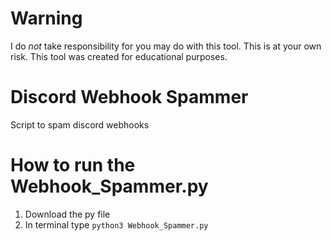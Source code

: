 # Warning
I do *not* take responsibility for you may do with this tool. This is at your own risk. This tool was created for educational purposes.

# Discord Webhook Spammer

Script to spam discord webhooks

# How to run the Webhook_Spammer.py

1) Download the py file
2) In terminal type `python3 Webhook_Spammer.py`

